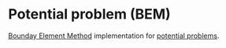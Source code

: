 # Potential problem (BEM)

[Bounday Element Method](https://en.wikipedia.org/wiki/Boundary_element_method) implementation for [potential problems](https://www.sciencedirect.com/science/article/pii/0307904X77900464).

